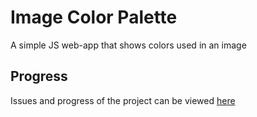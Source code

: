# Image Color Palette

A simple JS web-app that shows colors used in an image

## Progress

Issues and progress of the project can be viewed [here](https://github.com/orgs/jiyoung-weeklyFE/projects/1)
